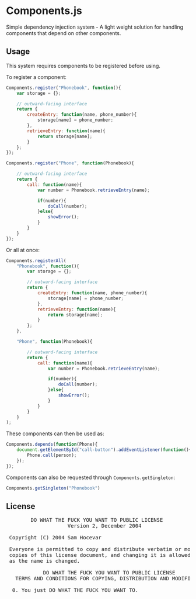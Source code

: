 # Components.js
Simple dependency injection system - A light weight solution for handling components that depend on other components.

## Usage
This system requires components to be registered before using.

To register a component:

```js
Components.register("Phonebook", function(){
    var storage = {};

    // outward-facing interface
    return {
        createEntry: function(name, phone_number){
			storage[name] = phone_number;
        },
        retrieveEntry: function(name){
			return storage[name];
        }
    };
});

Components.register("Phone", function(Phonebook){

    // outward-facing interface
	return {
		call: function(name){
			var number = Phonebook.retrieveEntry(name);

			if(number){
				doCall(number);
			}else{
				showError();
			}
		}
	}
});
```

Or all at once:

```js
Components.registerAll(
	"Phonebook", function(){
        var storage = {};

        // outward-facing interface
        return {
	        createEntry: function(name, phone_number){
				storage[name] = phone_number;
	        },
	        retrieveEntry: function(name){
				return storage[name];
	        }
        };
	},

	"Phone", function(Phonebook){

        // outward-facing interface
		return {
			call: function(name){
				var number = Phonebook.retrieveEntry(name);

				if(number){
					doCall(number);
				}else{
					showError();
				}
			}
		}
	}
);
```

These components can then be used as:

```js
Components.depends(function(Phone){
	document.getElementById("call-button").addEventListener(function(){
		Phone.call(person);
	});
});
```

Components can also be requested through `Components.getSingleton`:

```js
Components.getSingleton("Phonebook")
```


## License
<pre>
        DO WHAT THE FUCK YOU WANT TO PUBLIC LICENSE 
                    Version 2, December 2004 

 Copyright (C) 2004 Sam Hocevar <sam@hocevar.net> 

 Everyone is permitted to copy and distribute verbatim or modified 
 copies of this license document, and changing it is allowed as long 
 as the name is changed. 

            DO WHAT THE FUCK YOU WANT TO PUBLIC LICENSE 
   TERMS AND CONDITIONS FOR COPYING, DISTRIBUTION AND MODIFICATION 

  0. You just DO WHAT THE FUCK YOU WANT TO.
</pre>